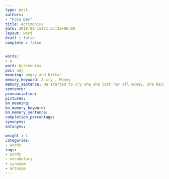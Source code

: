 ```yaml
---
type: post
authors:
- "Polo Dev"
title: Acrimonius
date: 2018-08-15T21:53:23+06:00
layout: word
draft : false
complete : false


words:
- a
word: Acrimonius
pos: adj
meaning: angry and bitter
memory_keyword: A cry , Money
memory_sentence: He started to cry whe she lost her all money. She became very angry and bitter
sentence:
pronunciation:
pictures:
bn_meaning: 
bn_memory_keyword: 
bn_memory_sentence:
completion_percentage:
synonyms:
antonyms:

weight : 1
categories:
- words
tags:
- words
- vocabulary
- synonym
- antonym
---
```

